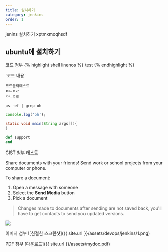 ```yaml
---
title: 설치하기
category: jenkins
order: 1
---
```


jenins 설치하기 xptmxmoqhsdf

## ubuntu에 설치하기

코드 첨부
{% highlight shell linenos %}
test
{% endhighlight %}

\`코드 내용\`

    코드블럭테스트
    ㅁㄴㅇㄹ
    ㅁㄴㅇㄹ

```shell
ps -ef | grep oh
```

```javascript
console.log('oh');
```

```java
static void main(String args[]){
}
```

```ruby
def support
end
```

GIST 첨부 테스트


Share documents with your friends! Send work or school projects from your computer or phone.

To share a document:

1. Open a message with someone
2. Select the **Send Media** button
3. Pick a document

> Changes made to documents after sending are not saved back, you'll have to get contacts to send you updated versions.

![](//placehold.it/800x600)

이미지 첨부
![친절한 스크린샷]({{ site.url }}/assets/devops/jenkins/1.png)

PDF 첨부
[다운로드]({{ site.url }}/assets/mydoc.pdf)
